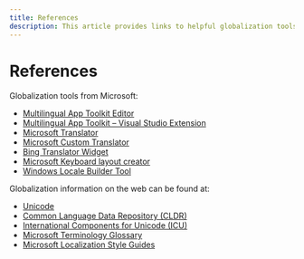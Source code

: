 ```yaml
---
title: References
description: This article provides links to helpful globalization tools and information on the web.
---
```

# References

Globalization tools from Microsoft:

* [Multilingual App Toolkit Editor](https://developer.microsoft.com/en-us/windows/downloads/multilingual-app-toolkit/)
* [Multilingual App Toolkit – Visual Studio Extension](https://marketplace.visualstudio.com/items?itemName=MultilingualAppToolkit.MultilingualAppToolkit-18308)
* [Microsoft Translator](https://www.bing.com/translator/)
* [Microsoft Custom Translator](https://portal.customtranslator.azure.ai/)
* [Bing Translator Widget](https://www.bing.com/webmaster/tools/translator/)
* [Microsoft Keyboard layout creator](https://www.microsoft.com/en-us/download/details.aspx?id=102134)
* [Windows Locale Builder Tool](https://www.microsoft.com/en-us/download/details.aspx?id=41158)

Globalization information on the web can be found at:

* [Unicode](http://www.unicode.org/)
* [Common Language Data Repository (CLDR)](http://cldr.unicode.org/)
* [International Components for Unicode (ICU)](http://site.icu-project.org/)
* [Microsoft Terminology Glossary](https://www.microsoft.com/Language/Terminology)
* [Microsoft Localization Style Guides](https://www.microsoft.com/language/StyleGuides)
